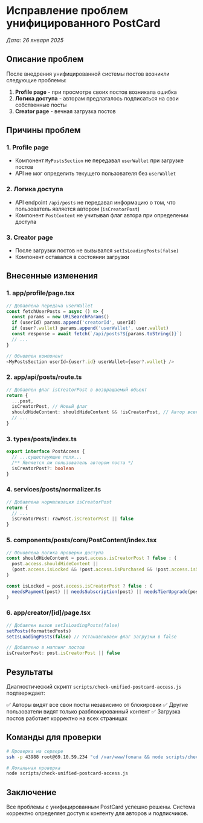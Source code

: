 # Исправление проблем унифицированного PostCard

*Дата: 26 января 2025*

## Описание проблем

После внедрения унифицированной системы постов возникли следующие проблемы:

1. **Profile page** - при просмотре своих постов возникала ошибка
2. **Логика доступа** - авторам предлагалось подписаться на свои собственные посты
3. **Creator page** - вечная загрузка постов

## Причины проблем

### 1. Profile page
- Компонент `MyPostsSection` не передавал `userWallet` при загрузке постов
- API не мог определить текущего пользователя без `userWallet`

### 2. Логика доступа
- API endpoint `/api/posts` не передавал информацию о том, что пользователь является автором (`isCreatorPost`)
- Компонент `PostContent` не учитывал флаг автора при определении доступа

### 3. Creator page
- После загрузки постов не вызывался `setIsLoadingPosts(false)`
- Компонент оставался в состоянии загрузки

## Внесенные изменения

### 1. app/profile/page.tsx
```typescript
// Добавлена передача userWallet
const fetchUserPosts = async () => {
  const params = new URLSearchParams()
  if (userId) params.append('creatorId', userId)
  if (user?.wallet) params.append('userWallet', user.wallet)
  const response = await fetch(`/api/posts?${params.toString()}`)
  // ...
}

// Обновлен компонент
<MyPostsSection userId={user?.id} userWallet={user?.wallet} />
```

### 2. app/api/posts/route.ts
```typescript
// Добавлен флаг isCreatorPost в возвращаемый объект
return {
  ...post,
  isCreatorPost, // Новый флаг
  shouldHideContent: shouldHideContent && !isCreatorPost, // Автор всегда видит контент
  // ...
}
```

### 3. types/posts/index.ts
```typescript
export interface PostAccess {
  // ...существующие поля...
  /** Является ли пользователь автором поста */
  isCreatorPost?: boolean
}
```

### 4. services/posts/normalizer.ts
```typescript
// Добавлена нормализация isCreatorPost
return {
  // ...
  isCreatorPost: rawPost.isCreatorPost || false
}
```

### 5. components/posts/core/PostContent/index.tsx
```typescript
// Обновлена логика проверки доступа
const shouldHideContent = post.access.isCreatorPost ? false : (
  post.access.shouldHideContent || 
  (post.access.isLocked && !post.access.isPurchased && !post.access.isSubscribed)
)

const isLocked = post.access.isCreatorPost ? false : (
  needsPayment(post) || needsSubscription(post) || needsTierUpgrade(post)
)
```

### 6. app/creator/[id]/page.tsx
```typescript
// Добавлен вызов setIsLoadingPosts(false)
setPosts(formattedPosts)
setIsLoadingPosts(false) // Устанавливаем флаг загрузки в false

// Добавлено в маппинг постов
isCreatorPost: post.isCreatorPost || false
```

## Результаты

Диагностический скрипт `scripts/check-unified-postcard-access.js` подтверждает:

✅ Авторы видят все свои посты независимо от блокировки
✅ Другие пользователи видят только разблокированный контент
✅ Загрузка постов работает корректно на всех страницах

## Команды для проверки

```bash
# Проверка на сервере
ssh -p 43988 root@69.10.59.234 "cd /var/www/fonana && node scripts/check-unified-postcard-access.js"

# Локальная проверка
node scripts/check-unified-postcard-access.js
```

## Заключение

Все проблемы с унифицированным PostCard успешно решены. Система корректно определяет доступ к контенту для авторов и подписчиков. 